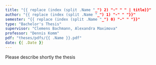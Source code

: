 ```yaml
---
title: "{{ replace (index (split .Name "_") 2) "-" " " | title}}"
author: "{{ replace (index (split .Name "_") 1) "-" " "}}"
semester: "{{ replace (index (split .Name "_") 0) "-" " "}}"
type: "Bachelor's Thesis"
supervisor: "Clemens Bachmann, Alexandra Maximova"
professor: "Dennis Komm"
pdf: "theses/pdfs/{{ .Name }}.pdf"
date: {{ .Date }}
---
```

Please describe shortly the thesis
